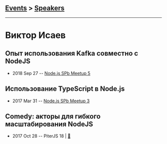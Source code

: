 ## [Events](../README.md) > [Speakers](../speakers.md)
---

# Виктор Исаев

## Опыт использования Kafka совместно с NodeJS
- 2018 Sep 27 -- [Node.js SPb Meetup 5](https://www.youtube.com/watch?v=Jnyo8GC_G9Y)    
## Использование TypeScript в Node.js
- 2017 Mar 31 -- [Node.js SPb Meetup 3](https://youtu.be/Yxsf06JSGCE?t=3268)    
## Comedy: акторы для гибкого масштабирования NodeJS
- 2017 Oct 28 -- PiterJS 18  | [:notebook:](https://github.com/piterjs/piterjs.org/blob/master/events/18/comedy.pdf)  

